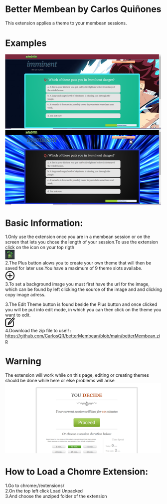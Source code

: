 # Better Membean by Carlos Quiñones


This extension applies a theme to your membean sessions.<br/>

# Examples

<img width=" 500px" heigth = "2500px" src = "https://github.com/CarlosQR/betterMembean/blob/main/example.PNG"> <img width=" 500px" heigth = "2500px" src = "https://github.com/CarlosQR/betterMembean/blob/main/example2.PNG"><br/>

# Basic Information:



1.Only use the extension once you are in a membean session or on the screen that lets you chose the length of your session.To use the extension click on the icon on your top rigth <br /> 
<img width=" 30px" heigth = "30px" src = "https://github.com/CarlosQR/betterMembean/blob/main/images/Icon.PNG"><br/>
2.The Plus button alows you to create your own theme that will then be saved for later use.You have a maximum of 9 theme slots availabe. <br /> 
<img width=" 30px" heigth = "30px" src = "kisspng-computer-icons-download-button-symbol-plus-5abd9e3f0d1281.9002311215223762550536-removebg-preview.png"><br/>
3.To set a background image you must first have the url for the image, which can be found by left clicking the source of the image and and clicking copy image adress. <br /> 

3.The Edit Theme button is found beside the Plus button and once clicked you will be put into edit mode, in which you can then click on the theme you want to edit.<br/>
<img width=" 30px" heigth = "30px" src = "edit.png"><br/>
4.Download the zip file to use!! : <br/>
https://github.com/CarlosQR/betterMembean/blob/main/betterMembean.zip


# Warning
The extension will work while on this page, editing or creating themes should be done while here or else problems will arise
<img width=" 500px" heigth = "2500px" src = "https://github.com/CarlosQR/betterMembean/blob/main/images/Training.PNG"><br/>
# How to Load a Chomre Extension:

1.Go to chrome://extensions/<br /> 
2.On the top left click Load Unpacked <br /> 
3.And choose the unziped folder of the extension


